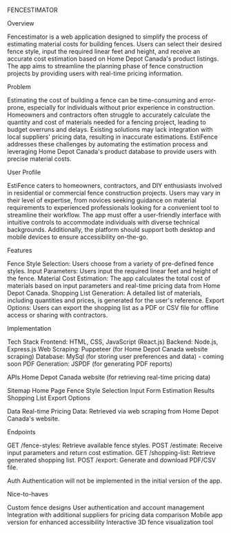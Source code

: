 
FENCESTIMATOR

Overview

Fencestimator is a web application designed to simplify the process of estimating material costs for building fences. Users can select their desired fence style, input the required linear feet and height, and receive an accurate cost estimation based on Home Depot Canada's product listings. The app aims to streamline the planning phase of fence construction projects by providing users with real-time pricing information.

Problem

Estimating the cost of building a fence can be time-consuming and error-prone, especially for individuals without prior experience in construction. Homeowners and contractors often struggle to accurately calculate the quantity and cost of materials needed for a fencing project, leading to budget overruns and delays. Existing solutions may lack integration with local suppliers' pricing data, resulting in inaccurate estimations. EstiFence addresses these challenges by automating the estimation process and leveraging Home Depot Canada's product database to provide users with precise material costs.

User Profile

EstiFence caters to homeowners, contractors, and DIY enthusiasts involved in residential or commercial fence construction projects. Users may vary in their level of expertise, from novices seeking guidance on material requirements to experienced professionals looking for a convenient tool to streamline their workflow. The app must offer a user-friendly interface with intuitive controls to accommodate individuals with diverse technical backgrounds. Additionally, the platform should support both desktop and mobile devices to ensure accessibility on-the-go.






Features

Fence Style Selection: Users choose from a variety of pre-defined fence styles. 
Input Parameters: Users input the required linear feet and height of the fence.
Material Cost Estimation: The app calculates the total cost of materials based on input parameters and real-time pricing data from Home Depot Canada.
Shopping List Generation: A detailed list of materials, including quantities and prices, is generated for the user's reference.
Export Options: Users can export the shopping list as a PDF or CSV file for offline access or sharing with contractors.


Implementation

Tech Stack
Frontend: HTML, CSS, JavaScript (React.js)
Backend: Node.js, Express.js
Web Scraping: Puppeteer (for Home Depot Canada website scraping)
Database: MySql (for storing user preferences and data) - coming soon
PDF Generation: JSPDF (for generating PDF reports)

APIs
Home Depot Canada website (for retrieving real-time pricing data)

Sitemap
Home Page
Fence Style Selection
Input Form
Estimation Results
Shopping List
Export Options

Data
Real-time Pricing Data: Retrieved via web scraping from Home Depot Canada's website.



Endpoints

GET /fence-styles: Retrieve available fence styles.
POST /estimate: Receive input parameters and return cost estimation.
GET /shopping-list: Retrieve generated shopping list.
POST /export: Generate and download PDF/CSV file.

Auth
Authentication will not be implemented in the initial version of the app.


Nice-to-haves

Custom fence designs
User authentication and account management
Integration with additional suppliers for pricing data comparison
Mobile app version for enhanced accessibility
Interactive 3D fence visualization tool
